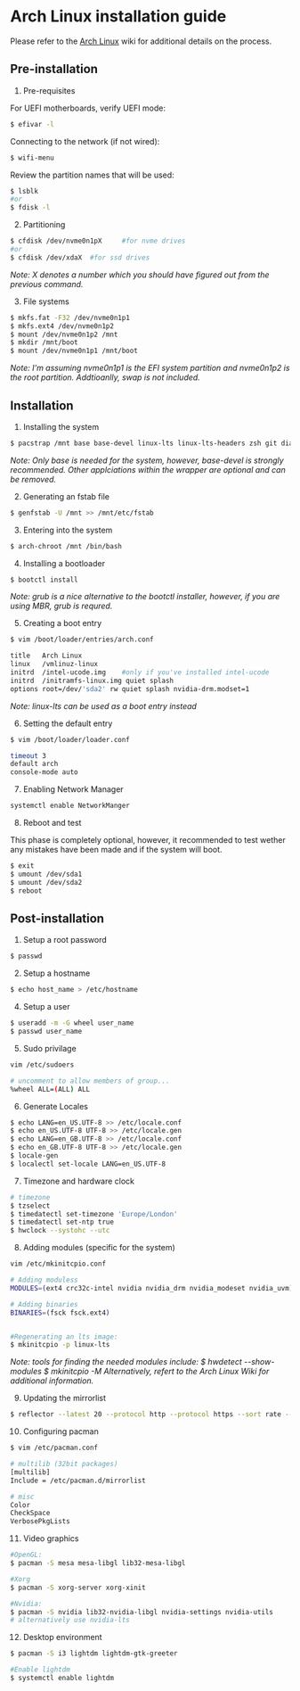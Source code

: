 # Arch Linux installation guide

Please refer to the [Arch Linux](https://wiki.archlinux.org) wiki for additional details on the process.

## Pre-installation  

1. Pre-requisites 

For UEFI motherboards, verify UEFI mode:
```bash
$ efivar -l
```

Connecting to the network (if not wired):
```bash
$ wifi-menu
```

Review the partition names that will be used: 
```bash
$ lsblk
#or
$ fdisk -l
```

2. Partitioning

```bash
$ cfdisk /dev/nvme0n1pX 	#for nvme drives 
#or
$ cfdisk /dev/xdaX	#for ssd drives 
```
*Note:* _X denotes a number which you should have figured out from the previous command._

3. File systems

```bash
$ mkfs.fat -F32 /dev/nvme0n1p1
$ mkfs.ext4 /dev/nvme0n1p2
$ mount /dev/nvme0n1p2 /mnt
$ mkdir /mnt/boot
$ mount /dev/nvme0n1p1 /mnt/boot
```

*Note: I'm assuming nvme0n1p1 is the EFI system partition and nvme0n1p2 is the root partition. Addtioanlly, swap is not included.*

## Installation

1. Installing the system 

```bash
$ pacstrap /mnt base base-devel linux-lts linux-lts-headers zsh git dialog wpa_supplicant iw vim linux-firmware e2fsprogs exfatprogs ntfs-3g
```

*Note: Only base is needed for the system, however, base-devel is strongly recommended. Other applciations within the wrapper are optional and can be removed.*

2. Generating an fstab file

```bash
$ genfstab -U /mnt >> /mnt/etc/fstab
```

3. Entering into the system 

```bash
$ arch-chroot /mnt /bin/bash
```

4. Installing a bootloader

```bash
$ bootctl install
```

*Note: grub is a nice alternative to the bootctl installer, however, if you are using MBR, grub is requred.*

5. Creating a boot entry

```bash
$ vim /boot/loader/entries/arch.conf

title 	Arch Linux
linux 	/vmlinuz-linux
initrd  /intel-ucode.img	#only if you've installed intel-ucode
initrd	/initramfs-linux.img quiet splash
options root=/dev/'sda2' rw quiet splash nvidia-drm.modset=1
```

*Note: linux-lts can be used as a boot entry instead* 

6. Setting the default entry

```bash
$ vim /boot/loader/loader.conf

timeout 3
default arch
console-mode auto
```

7. Enabling Network Manager

```bash
systemctl enable NetworkManger
```

8. Reboot and test

This phase is completely optional, however, it recommended to test wether any mistakes have been made and if the system will boot.

```bash
$ exit
$ umount /dev/sda1
$ umount /dev/sda2
$ reboot
```

## Post-installation

1. Setup a root password
```bash 
$ passwd
```

2. Setup a hostname
```bash 
$ echo host_name > /etc/hostname
```

4. Setup a user
```bash 
$ useradd -m -G wheel user_name
$ passwd user_name
```

5. Sudo privilage 
```bash 
vim /etc/sudoers

# uncomment to allow members of group...
%wheel ALL=(ALL) ALL
```

6. Generate Locales
```bash 
$ echo LANG=en_US.UTF-8 >> /etc/locale.conf
$ echo en_US.UTF-8 UTF-8 >> /etc/locale.gen
$ echo LANG=en_GB.UTF-8 >> /etc/locale.conf
$ echo en_GB.UTF-8 UTF-8 >> /etc/locale.gen
$ locale-gen
$ localectl set-locale LANG=en_US.UTF-8
```

7. Timezone and hardware clock
```bash 
# timezone
$ tzselect
$ timedatectl set-timezone 'Europe/London'
$ timedatectl set-ntp true
$ hwclock --systohc --utc
```

8. Adding modules (specific for the system)
```bash 
vim /etc/mkinitcpio.conf

# Adding moduless
MODULES=(ext4 crc32c-intel nvidia nvidia_drm nvidia_modeset nvidia_uvm)

# Adding binaries
BINARIES=(fsck fsck.ext4)


#Regenerating an lts image:
$ mkinitcpio -p linux-lts
```
*Note: tools for finding the needed modules include: 
$ hwdetect --show-modules
$ mkinitcpio -M
Alternatively, refert to the Arch Linux Wiki for additional information.*

9. Updating the mirrorlist

```bash
$ reflector --latest 20 --protocol http --protocol https --sort rate --save /etc/pacman.d/mirrorlist
```

10. Configuring pacman

```bash
$ vim /etc/pacman.conf

# multilib (32bit packages)
[multilib]
Include = /etc/pacman.d/mirrorlist

# misc
Color
CheckSpace
VerbosePkgLists
```

11. Video graphics

```bash
#OpenGL:
$ pacman -S mesa mesa-libgl lib32-mesa-libgl 

#Xorg
$ pacman -S xorg-server xorg-xinit

#Nvidia:
$ pacman -S nvidia lib32-nvidia-libgl nvidia-settings nvidia-utils
# alternatively use nvidia-lts
```

12. Desktop environment

```bash
$ pacman -S i3 lightdm lightdm-gtk-greeter

#Enable lightdm
$ systemctl enable lightdm 
```
